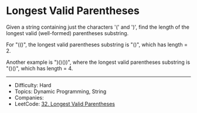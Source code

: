 # Longest Valid Parentheses

Given a string containing just the characters '(' and ')', find the length of the longest valid (well-formed) parentheses substring.

For "(()", the longest valid parentheses substring is "()", which has length = 2.

Another example is ")()())", where the longest valid parentheses substring is "()()", which has length = 4.

---

* Difficulty: Hard
* Topics: Dynamic Programming, String
* Companies: 
* LeetCode: [32. Longest Valid Parentheses](https://leetcode.com/problems/longest-valid-parentheses/description/)
